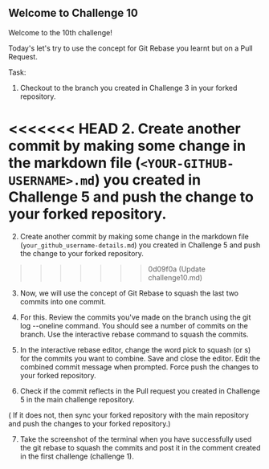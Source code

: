 ## Welcome to Challenge 10

Welcome to the 10th challenge! 

Today's let's try to use the concept for Git Rebase you learnt but on a Pull Request.


Task: 
1. Checkout to the branch you created in Challenge 3 in your forked repository. 

<<<<<<< HEAD
2. Create another commit by making some change in the markdown file (`<YOUR-GITHUB-USERNAME>.md`) you created in Challenge 5 and push the change to your forked repository.
=======
2. Create another commit by making some change in the markdown file (``your_github_username-details.md``) you created in Challenge 5 and push the change to your forked repository.
>>>>>>> 0d09f0a (Update challenge10.md)

3. Now, we will use the concept of Git Rebase to squash the last two commits into one commit.

4. For this. Review the commits you've made on the branch using the git log --oneline command. You should see a number of commits on the branch. Use the interactive rebase command to squash the commits.

5. In the interactive rebase editor, change the word pick to squash (or s) for the commits you want to combine. Save and close the editor. Edit the combined commit message when prompted. Force push the changes to your forked repository.

6. Check if the commit reflects in the Pull request you created in Challenge 5 in the main challenge repository.

( If it does not, then sync your forked repository with the main repository and push the changes to your forked repository.)

7. Take the screenshot of the terminal when you have successfully used the git rebase to squash the commits and post it in the comment created in the first challenge (challenge 1).

